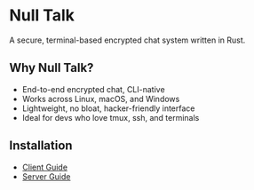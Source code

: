 # Null Talk
A secure, terminal-based encrypted chat system written in Rust.

## Why Null Talk?
- End-to-end encrypted chat, CLI-native
- Works across Linux, macOS, and Windows
- Lightweight, no bloat, hacker-friendly interface
- Ideal for devs who love tmux, ssh, and terminals

## Installation
- [Client Guide](./client/README.md)
- [Server Guide](./server/README.md)